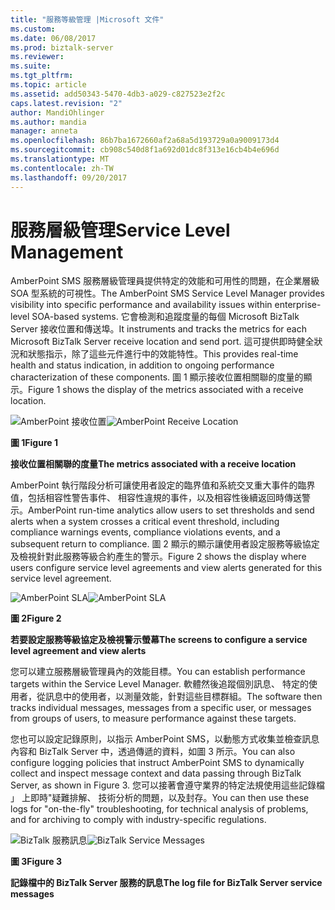 ```yaml
---
title: "服務等級管理 |Microsoft 文件"
ms.custom: 
ms.date: 06/08/2017
ms.prod: biztalk-server
ms.reviewer: 
ms.suite: 
ms.tgt_pltfrm: 
ms.topic: article
ms.assetid: add50343-5470-4db3-a029-c827523e2f2c
caps.latest.revision: "2"
author: MandiOhlinger
ms.author: mandia
manager: anneta
ms.openlocfilehash: 86b7ba1672660af2a68a5d193729a0a9009173d4
ms.sourcegitcommit: cb908c540d8f1a692d01dc8f313e16cb4b4e696d
ms.translationtype: MT
ms.contentlocale: zh-TW
ms.lasthandoff: 09/20/2017
---
```

# <a name="service-level-management"></a><span data-ttu-id="32056-102">服務層級管理</span><span class="sxs-lookup"><span data-stu-id="32056-102">Service Level Management</span></span>
<span data-ttu-id="32056-103">AmberPoint SMS 服務層級管理員提供特定的效能和可用性的問題，在企業層級 SOA 型系統的可視性。</span><span class="sxs-lookup"><span data-stu-id="32056-103">The AmberPoint SMS Service Level Manager provides visibility into specific performance and availability issues within enterprise-level SOA-based systems.</span></span> <span data-ttu-id="32056-104">它會檢測和追蹤度量的每個 Microsoft BizTalk Server 接收位置和傳送埠。</span><span class="sxs-lookup"><span data-stu-id="32056-104">It instruments and tracks the metrics for each Microsoft BizTalk Server receive location and send port.</span></span> <span data-ttu-id="32056-105">這可提供即時健全狀況和狀態指示，除了這些元件進行中的效能特性。</span><span class="sxs-lookup"><span data-stu-id="32056-105">This provides real-time health and status indication, in addition to ongoing performance characterization of these components.</span></span> <span data-ttu-id="32056-106">圖 1 顯示接收位置相關聯的度量的顯示。</span><span class="sxs-lookup"><span data-stu-id="32056-106">Figure 1 shows the display of the metrics associated with a receive location.</span></span>  
  
 <span data-ttu-id="32056-107">![AmberPoint 接收位置](../esb-toolkit/media/ch9-amberpointreceivelocation.gif "Ch9 AmberPointReceiveLocation")</span><span class="sxs-lookup"><span data-stu-id="32056-107">![AmberPoint Receive Location](../esb-toolkit/media/ch9-amberpointreceivelocation.gif "Ch9-AmberPointReceiveLocation")</span></span>  
  
 <span data-ttu-id="32056-108">**圖 1**</span><span class="sxs-lookup"><span data-stu-id="32056-108">**Figure 1**</span></span>  
  
 <span data-ttu-id="32056-109">**接收位置相關聯的度量**</span><span class="sxs-lookup"><span data-stu-id="32056-109">**The metrics associated with a receive location**</span></span>  
  
 <span data-ttu-id="32056-110">AmberPoint 執行階段分析可讓使用者設定的臨界值和系統交叉重大事件的臨界值，包括相容性警告事件、 相容性違規的事件，以及相容性後續返回時傳送警示。</span><span class="sxs-lookup"><span data-stu-id="32056-110">AmberPoint run-time analytics allow users to set thresholds and send alerts when a system crosses a critical event threshold, including compliance warnings events, compliance violations events, and a subsequent return to compliance.</span></span> <span data-ttu-id="32056-111">圖 2 顯示的顯示讓使用者設定服務等級協定及檢視針對此服務等級合約產生的警示。</span><span class="sxs-lookup"><span data-stu-id="32056-111">Figure 2 shows the display where users configure service level agreements and view alerts generated for this service level agreement.</span></span>  
  
 <span data-ttu-id="32056-112">![AmberPoint SLA](../esb-toolkit/media/ch9-amberpointsla.gif "Ch9 AmberPointSLA")</span><span class="sxs-lookup"><span data-stu-id="32056-112">![AmberPoint SLA](../esb-toolkit/media/ch9-amberpointsla.gif "Ch9-AmberPointSLA")</span></span>  
  
 <span data-ttu-id="32056-113">**圖 2**</span><span class="sxs-lookup"><span data-stu-id="32056-113">**Figure 2**</span></span>  
  
 <span data-ttu-id="32056-114">**若要設定服務等級協定及檢視警示螢幕**</span><span class="sxs-lookup"><span data-stu-id="32056-114">**The screens to configure a service level agreement and view alerts**</span></span>  
  
 <span data-ttu-id="32056-115">您可以建立服務層級管理員內的效能目標。</span><span class="sxs-lookup"><span data-stu-id="32056-115">You can establish performance targets within the Service Level Manager.</span></span> <span data-ttu-id="32056-116">軟體然後追蹤個別訊息、 特定的使用者，從訊息中的使用者，以測量效能，針對這些目標群組。</span><span class="sxs-lookup"><span data-stu-id="32056-116">The software then tracks individual messages, messages from a specific user, or messages from groups of users, to measure performance against these targets.</span></span>  
  
 <span data-ttu-id="32056-117">您也可以設定記錄原則，以指示 AmberPoint SMS，以動態方式收集並檢查訊息內容和 BizTalk Server 中，透過傳遞的資料，如圖 3 所示。</span><span class="sxs-lookup"><span data-stu-id="32056-117">You can also configure logging policies that instruct AmberPoint SMS to dynamically collect and inspect message context and data passing through BizTalk Server, as shown in Figure 3.</span></span> <span data-ttu-id="32056-118">您可以接著會遵守業界的特定法規使用這些記錄檔 」 上即時"疑難排解、 技術分析的問題，以及封存。</span><span class="sxs-lookup"><span data-stu-id="32056-118">You can then use these logs for "on-the-fly" troubleshooting, for technical analysis of problems, and for archiving to comply with industry-specific regulations.</span></span>  
  
 <span data-ttu-id="32056-119">![BizTalk 服務訊息](../esb-toolkit/media/ch9-biztalkservicemessages.jpg "Ch9 BizTalkServiceMessages")</span><span class="sxs-lookup"><span data-stu-id="32056-119">![BizTalk Service Messages](../esb-toolkit/media/ch9-biztalkservicemessages.jpg "Ch9-BizTalkServiceMessages")</span></span>  
  
 <span data-ttu-id="32056-120">**圖 3**</span><span class="sxs-lookup"><span data-stu-id="32056-120">**Figure 3**</span></span>  
  
 <span data-ttu-id="32056-121">**記錄檔中的 BizTalk Server 服務的訊息**</span><span class="sxs-lookup"><span data-stu-id="32056-121">**The log file for BizTalk Server service messages**</span></span>